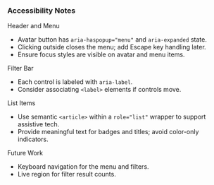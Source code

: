 ### Accessibility Notes

Header and Menu
- Avatar button has `aria-haspopup="menu"` and `aria-expanded` state.
- Clicking outside closes the menu; add Escape key handling later.
- Ensure focus styles are visible on avatar and menu items.

Filter Bar
- Each control is labeled with `aria-label`.
- Consider associating `<label>` elements if controls move.

List Items
- Use semantic `<article>` within a `role="list"` wrapper to support assistive tech.
- Provide meaningful text for badges and titles; avoid color-only indicators.

Future Work
- Keyboard navigation for the menu and filters.
- Live region for filter result counts.


